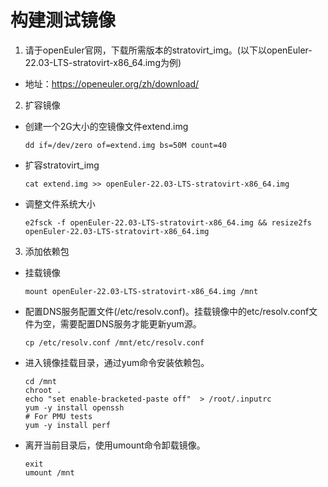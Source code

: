 # 构建测试镜像

1. 请于openEuler官网，下载所需版本的stratovirt_img。(以下以openEuler-22.03-LTS-stratovirt-x86_64.img为例)

- 地址：https://openeuler.org/zh/download/

2. 扩容镜像

- 创建一个2G大小的空镜像文件extend.img

	```shell
	dd if=/dev/zero of=extend.img bs=50M count=40
	```

- 扩容stratovirt_img

	```shell
	cat extend.img >> openEuler-22.03-LTS-stratovirt-x86_64.img
	```

- 调整文件系统大小

	```shell
	e2fsck -f openEuler-22.03-LTS-stratovirt-x86_64.img && resize2fs openEuler-22.03-LTS-stratovirt-x86_64.img
	```

3. 添加依赖包

- 挂载镜像

	```shell
	mount openEuler-22.03-LTS-stratovirt-x86_64.img /mnt
	```

- 配置DNS服务配置文件(/etc/resolv.conf)。挂载镜像中的etc/resolv.conf文件为空，需要配置DNS服务才能更新yum源。

	```shell
	cp /etc/resolv.conf /mnt/etc/resolv.conf
	```

- 进入镜像挂载目录，通过yum命令安装依赖包。

	```shell
	cd /mnt
	chroot .
	echo "set enable-bracketed-paste off"  > /root/.inputrc
	yum -y install openssh
	# For PMU tests
	yum -y install perf
	```

- 离开当前目录后，使用umount命令卸载镜像。

	```shell
	exit
	umount /mnt
	```
